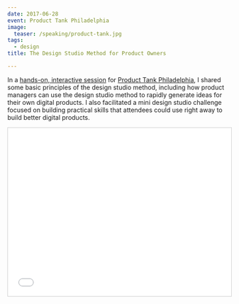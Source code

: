 ```yaml
---
date: 2017-06-28
event: Product Tank Philadelphia
image:
  teaser: /speaking/product-tank.jpg
tags:
  - design
title: The Design Studio Method for Product Owners

---
```

In a [hands-on, interactive session](https://www.meetup.com/ProductTank-Philadelphia/events/240453975/) for [Product Tank Philadelphia](https://www.meetup.com/ProductTank-Philadelphia), I shared some basic principles of the design studio method, including how product managers can use the design studio method to rapidly generate ideas for their own digital products. I also facilitated a mini design studio challenge focused on building practical skills that attendees could use right away to build better digital products.

<iframe  src="//www.slideshare.net/slideshow/embed_code/key/6oeRceKCeV2hdw" width="595" height="380" frameborder="0" marginwidth="0" marginheight="0" scrolling="no" style="border:1px solid #CCC; border-width:1px; margin-bottom:5px; max-width: 100%;" allowfullscreen> </iframe>
